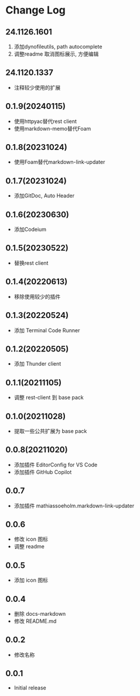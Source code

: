 # Change Log

## 24.1126.1601

1. 添加dynofileutils, path autocomplete
2. 调整readme 取消图标展示, 方便编辑

## 24.1120.1337

- 注释较少使用的扩展

## 0.1.9(20240115)

- 使用httpyac替代rest client
- 使用markdown-memo替代Foam

## 0.1.8(20231024)

- 使用Foam替代markdown-link-updater

## 0.1.7(20231024)

- 添加GitDoc, Auto Header

## 0.1.6(20230630)

- 添加Codeium

## 0.1.5(20230522)

- 替换rest client

## 0.1.4(20220613)

- 移除使用较少的插件

## 0.1.3(20220524)

- 添加 Terminal Code Runner

## 0.1.2(20220505)

- 添加 Thunder client

## 0.1.1(20211105)

- 调整 rest-client 到 base pack

## 0.1.0(20211028)

- 提取一些公共扩展为 base pack

## 0.0.8(20211020)

- 添加插件 EditorConfig for VS Code
- 添加插件 GitHub Copilot

## 0.0.7

- 添加插件 mathiassoeholm.markdown-link-updater

## 0.0.6

- 修改 icon 图标
- 调整 readme

## 0.0.5

- 添加 icon 图标

## 0.0.4

- 删除 docs-markdown
- 修改 README.md

## 0.0.2

- 修改名称

## 0.0.1

- Initial release
